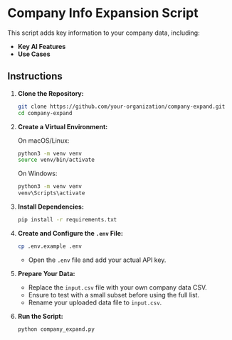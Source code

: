 # Company Info Expansion Script

This script adds key information to your company data, including:

- **Key AI Features**
- **Use Cases**

## Instructions

1. **Clone the Repository:**

   ```bash
   git clone https://github.com/your-organization/company-expand.git
   cd company-expand
   ```

2. **Create a Virtual Environment:**

   On macOS/Linux:
   ```bash
   python3 -m venv venv
   source venv/bin/activate
   ```

   On Windows:
   ```bash
   python3 -m venv venv
   venv\Scripts\activate
   ```

3. **Install Dependencies:**

   ```bash
   pip install -r requirements.txt
   ```

4. **Create and Configure the `.env` File:**

   ```bash
   cp .env.example .env
   ```

   - Open the `.env` file and add your actual API key.

5. **Prepare Your Data:**

   - Replace the `input.csv` file with your own company data CSV.
   - Ensure to test with a small subset before using the full list.
   - Rename your uploaded data file to `input.csv`.

6. **Run the Script:**

   ```bash
   python company_expand.py
   ```
